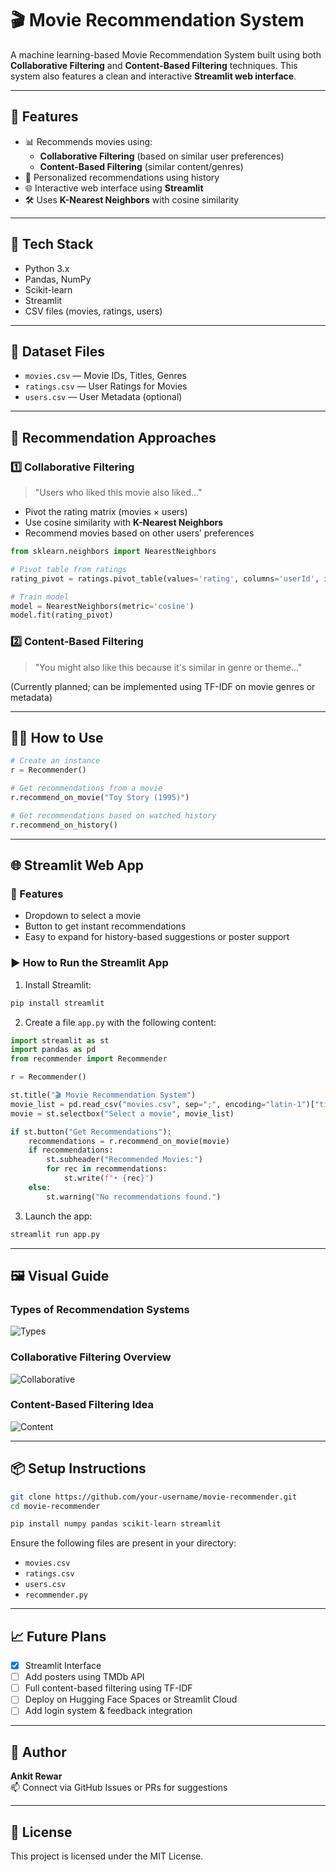 # 🎬 Movie Recommendation System

A machine learning-based Movie Recommendation System built using both **Collaborative Filtering** and **Content-Based Filtering** techniques. This system also features a clean and interactive **Streamlit web interface**.

---

## 🚀 Features

- 📊 Recommends movies using:
  - **Collaborative Filtering** (based on similar user preferences)
  - **Content-Based Filtering** (similar content/genres)
- 🧠 Personalized recommendations using history
- 🌐 Interactive web interface using **Streamlit**
- 🛠️ Uses **K-Nearest Neighbors** with cosine similarity

---

## 🧰 Tech Stack

- Python 3.x
- Pandas, NumPy
- Scikit-learn
- Streamlit
- CSV files (movies, ratings, users)

---

## 📁 Dataset Files

- `movies.csv` — Movie IDs, Titles, Genres  
- `ratings.csv` — User Ratings for Movies  
- `users.csv` — User Metadata (optional)

---

## 🧠 Recommendation Approaches

### 1️⃣ Collaborative Filtering

> "Users who liked this movie also liked..."

- Pivot the rating matrix (movies × users)
- Use cosine similarity with **K-Nearest Neighbors**
- Recommend movies based on other users’ preferences

```python
from sklearn.neighbors import NearestNeighbors

# Pivot table from ratings
rating_pivot = ratings.pivot_table(values='rating', columns='userId', index='movieId').fillna(0)

# Train model
model = NearestNeighbors(metric='cosine')
model.fit(rating_pivot)
```

### 2️⃣ Content-Based Filtering

> "You might also like this because it's similar in genre or theme..."

(Currently planned; can be implemented using TF-IDF on movie genres or metadata)

---

## 🧑‍💻 How to Use

```python
# Create an instance
r = Recommender()

# Get recommendations from a movie
r.recommend_on_movie("Toy Story (1995)")

# Get recommendations based on watched history
r.recommend_on_history()
```

---

## 🌐 Streamlit Web App

### 🎯 Features

- Dropdown to select a movie  
- Button to get instant recommendations  
- Easy to expand for history-based suggestions or poster support

### ▶️ How to Run the Streamlit App

1. Install Streamlit:

```bash
pip install streamlit
```

2. Create a file `app.py` with the following content:

```python
import streamlit as st
import pandas as pd
from recommender import Recommender

r = Recommender()

st.title("🎬 Movie Recommendation System")
movie_list = pd.read_csv("movies.csv", sep=";", encoding="latin-1")["title"].tolist()
movie = st.selectbox("Select a movie", movie_list)

if st.button("Get Recommendations"):
    recommendations = r.recommend_on_movie(movie)
    if recommendations:
        st.subheader("Recommended Movies:")
        for rec in recommendations:
            st.write(f"• {rec}")
    else:
        st.warning("No recommendations found.")
```

3. Launch the app:

```bash
streamlit run app.py
```

---

## 🖼️ Visual Guide

### Types of Recommendation Systems  
![Types](https://miro.medium.com/max/998/1*O_GU8xLVlFx8WweIzKNCNw.png)

### Collaborative Filtering Overview  
![Collaborative](https://miro.medium.com/max/1313/1*Qkv3n2Wt9xBmvel_Ee9QGA.png)

### Content-Based Filtering Idea  
![Content](https://miro.medium.com/max/792/1*P63ZaFHlssabl34XbJgong.jpeg)

---

## 📦 Setup Instructions

```bash
git clone https://github.com/your-username/movie-recommender.git
cd movie-recommender

pip install numpy pandas scikit-learn streamlit
```

Ensure the following files are present in your directory:
- `movies.csv`
- `ratings.csv`
- `users.csv`
- `recommender.py`

---

## 📈 Future Plans

- [x] Streamlit Interface  
- [ ] Add posters using TMDb API  
- [ ] Full content-based filtering using TF-IDF  
- [ ] Deploy on Hugging Face Spaces or Streamlit Cloud  
- [ ] Add login system & feedback integration  

---

## 🙋 Author

**Ankit Rewar**  
📫 Connect via GitHub Issues or PRs for suggestions

---

## 📜 License

This project is licensed under the MIT License.
